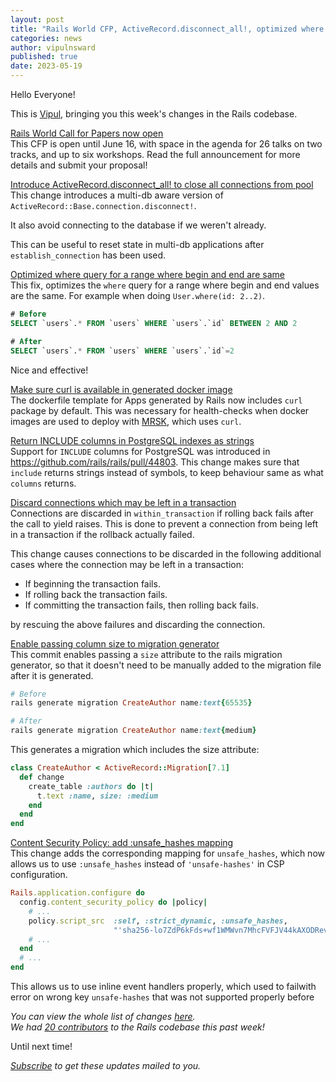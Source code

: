 ```yaml
---
layout: post
title: "Rails World CFP, ActiveRecord.disconnect_all!, optimized where query and more!"
categories: news
author: vipulnsward
published: true
date: 2023-05-19
---
```


Hello Everyone! 

This is [Vipul](https://twitter.com/vipulnsward), bringing you this week's changes in the Rails codebase.

[Rails World Call for Papers now open](https://rubyonrails.org/2023/5/9/rails-world-call-for-papers-now-open)  
This CFP is open until June 16, with space in the agenda for 26 talks on two tracks, and up to six workshops. Read the full announcement for more details and submit your proposal!

[Introduce ActiveRecord.disconnect_all! to close all connections from pool](https://github.com/rails/rails/pull/48220)  
This change introduces a multi-db aware version of `ActiveRecord::Base.connection.disconnect!`. 

It also avoid connecting to the database if we weren't already.

This can be useful to reset state in multi-db applications after `establish_connection` has been used.

[Optimized where query for a range where begin and end are same](https://github.com/rails/rails/pull/48235)  
This fix, optimizes the `where` query for a range where begin and end values are the same. 
For example when doing `User.where(id: 2..2)`.

```sql 
# Before
SELECT `users`.* FROM `users` WHERE `users`.`id` BETWEEN 2 AND 2

# After
SELECT `users`.* FROM `users` WHERE `users`.`id`=2
```

Nice and effective!

[Make sure curl is available in generated docker image](https://github.com/rails/rails/pull/48203)  
The dockerfile template for Apps generated by Rails now includes `curl` package by default. 
This was necessary for health-checks when docker images are used to deploy with [MRSK](https://github.com/mrsked/mrsk), which uses `curl`. 

[Return INCLUDE columns in PostgreSQL indexes as strings](https://github.com/rails/rails/pull/48037)  
Support for `INCLUDE` columns for PostgreSQL was introduced in https://github.com/rails/rails/pull/44803. 
This change makes sure that `include` returns strings instead of symbols, to keep behaviour same as what `columns` returns.

[Discard connections which may be left in a transaction](https://github.com/rails/rails/pull/48200)  
Connections are discarded in `within_transaction` if rolling back fails after the call to yield raises. 
This is done to prevent a connection from being left in a transaction if the rollback actually failed.

This change causes connections to be discarded in the following additional cases where the connection may be left in a transaction:

- If beginning the transaction fails.
- If rolling back the transaction fails.
- If committing the transaction fails, then rolling back fails.

by rescuing the above failures and discarding the connection.

[Enable passing column size to migration generator](https://github.com/rails/rails/pull/48210)  
This commit enables passing a `size` attribute to the rails migration generator, 
so that it doesn't need to be manually added to the migration file after it is generated.

```ruby
# Before
rails generate migration CreateAuthor name:text{65535}

# After
rails generate migration CreateAuthor name:text{medium}
```

This generates a migration which includes the size attribute:

```ruby
class CreateAuthor < ActiveRecord::Migration[7.1]
  def change
    create_table :authors do |t|
      t.text :name, size: :medium
    end
  end
end
```

[Content Security Policy: add :unsafe_hashes mapping](https://github.com/rails/rails/pull/48212)  
This change adds the corresponding mapping for `unsafe_hashes`, which now allows us to use `:unsafe_hashes` instead of `'unsafe-hashes'`
in CSP configuration.

```ruby
Rails.application.configure do
  config.content_security_policy do |policy|
    # ...
    policy.script_src  :self, :strict_dynamic, :unsafe_hashes,
                       "'sha256-lo7ZdP6kFds+wf1WMWvn7MhcFVFJV44kAXODRevzRZ8='" # javascript:false
    # ...
  end
  # ...
end
```

This allows us to use inline event handlers properly, which used to failwith error on wrong key `unsafe-hashes` that was not supported properly before

_You can view the whole list of changes [here](https://github.com/rails/rails/compare/@%7B2023-05-05%7D...main@%7B2023-05-12%7D)._  
_We had [20 contributors](https://contributors.rubyonrails.org/contributors/in-time-window/20230512-20230519) to the Rails codebase this past week!_

Until next time!  

_[Subscribe](https://world.hey.com/this.week.in.rails) to get these updates mailed to you._
